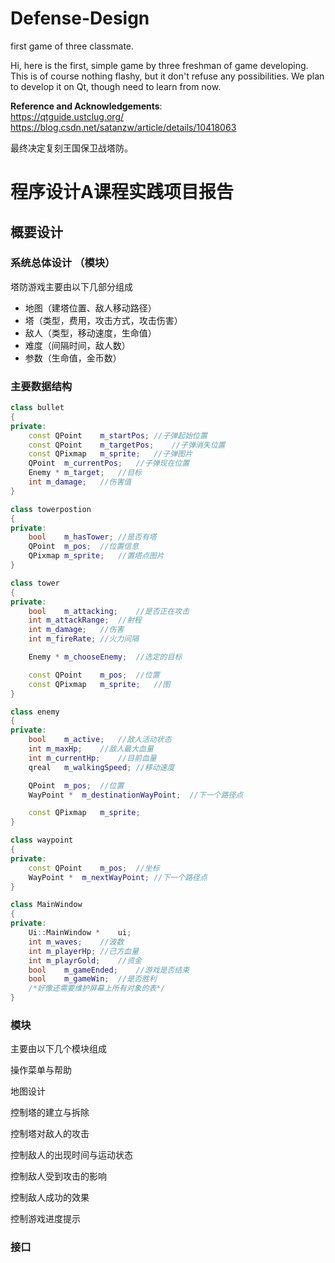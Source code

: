 # Defense-Design
first game of three classmate.

Hi, here is the first, simple game by three freshman of game developing. This is of course nothing flashy, but it don't refuse any possibilities.
We plan to develop it on Qt, though need to learn from now.

**Reference and Acknowledgements**:<br/>
https://qtguide.ustclug.org/<br/>
https://blog.csdn.net/satanzw/article/details/10418063

最终决定复刻王国保卫战塔防。

# 程序设计A课程实践项目报告

## 概要设计

### 系统总体设计  （模块）

塔防游戏主要由以下几部分组成

- 地图（建塔位置、敌人移动路径）
- 塔（类型，费用，攻击方式，攻击伤害）
- 敌人（类型，移动速度，生命值）
- 难度（间隔时间，敌人数）
- 参数（生命值，金币数）

### 主要数据结构

```c++
class bullet
{
private:
	const QPoint	m_startPos;	//子弹起始位置
	const QPoint	m_targetPos;	//子弹消失位置
	const QPixmap	m_sprite;	//子弹图片
	QPoint	m_currentPos;	//子弹现在位置
	Enemy *	m_target;	//目标
	int	m_damage;	//伤害值
}

class towerpostion
{
private:
	bool	m_hasTower;	//是否有塔
	QPoint	m_pos;	//位置信息
	QPixmap	m_sprite;	//置塔点图片
}

class tower
{
private:
	bool	m_attacking;	//是否正在攻击
	int	m_attackRange;	//射程
	int	m_damage;	//伤害
	int	m_fireRate;	//火力间隔

	Enemy *	m_chooseEnemy;	//选定的目标

	const QPoint	m_pos;	//位置
	const QPixmap	m_sprite;	//图
}

class enemy
{
private:
    bool	m_active;	//敌人活动状态
	int	m_maxHp;	//敌人最大血量
	int	m_currentHp;	//目前血量
	qreal	m_walkingSpeed;	//移动速度

	QPoint	m_pos;	//位置
	WayPoint *	m_destinationWayPoint;	//下一个路径点

	const QPixmap	m_sprite;
}

class waypoint
{
private:
	const QPoint	m_pos;	//坐标
	WayPoint *	m_nextWayPoint;	//下一个路径点
}

class MainWindow
{
private:
	Ui::MainWindow *	ui;
	int	m_waves;	//波数
	int	m_playerHp;	//己方血量
	int	m_playrGold;	//资金
	bool	m_gameEnded;	//游戏是否结束
	bool	m_gameWin;	//是否胜利
    /*好像还需要维护屏幕上所有对象的表*/
}

```

### 模块

主要由以下几个模块组成

操作菜单与帮助

地图设计

控制塔的建立与拆除

控制塔对敌人的攻击

控制敌人的出现时间与运动状态

控制敌人受到攻击的影响

控制敌人成功的效果

控制游戏进度提示

### 接口

